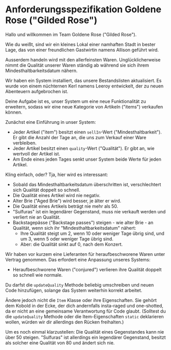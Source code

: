 # Anforderungsspezifikation Goldene Rose ("Gilded Rose")

Hallo und willkommen im Team Goldene Rose ("Gilded Rose").

Wie du weißt, sind wir ein kleines Lokal einer namhaften Stadt in bester Lage,
das von einer freundlichen Gastwirtin namens Allison geführt wird.

Ausserdem handeln wird mit den allerfeinsten Waren.  Unglücklicherweise nimmt
die Qualität unserer Waren ständig ab während sie sich ihrem
Mindesthaltbarkeitsdatum nähern.

Wir haben ein System installiert, das unsere Bestandslisten aktualisiert.  Es
wurde von einem nüchternen Kerl namens Leeroy entwickelt, der zu neuen
Abenteuern aufgebrochen ist.

Deine Aufgabe ist es, unser System um eine neue Funktionalität zu erweitern,
sodass wir eine neue Kategorie von Artikeln ("items") verkaufen können.

Zunächst eine Einführung in unser System:

- Jeder Artikel ("item") besitzt einen `sellIn`-Wert ("Mindesthaltbarkeit").  Er
  gibt die Anzahl der Tage an, die uns zum Verkauf einer Ware verbleiben.
- Jeder Artikel besitzt einen `quality`-Wert ("Qualität").  Er gibt an, wie
  wertvoll der Artikel ist.
- Am Ende eines jeden Tages senkt unser System beide Werte für jeden Artikel.

Kling einfach, oder?  Tja, hier wird es interessant:

- Sobald das Mindesthaltbarkeitsdatum überschritten ist, verschlechtert sich
  Qualität doppelt so schnell.
- Die Qualität eines Artikel wird nie negativ.
- Alter Brie ("Aged Brie") wird besser, je älter er wird.
- Die Qualität eines Artikels beträgt nie mehr als 50.
- "Sulfuras" ist ein legendärer Gegenstand, muss nie verkauft werden und
  verliert nie an Qualität.
- Backstagepässe ("Backstage passes") steigen - wie alter Brie - an Qualität,
  wenn sich ihr "Mindesthaltbarkeitsdatum" nähert:
    * Ihre Qualität steigt um 2, wenn 10 oder weniger Tage übrig sind, und um 3,
      wenn 5 oder weniger Tage übrig sind.
    * Aber: die Qualität sinkt auf 0, nach dem Konzert.

Wir haben vor kurzem eine Lieferanten für heraufbeschworene Waren unter Vertrag
genommen.  Das erfordert eine Anpassung unseres Systems:

- Heraufbeschworene Waren ("conjured") verlieren ihre Qualität doppelt so
  schnell wie normale.

Du darfst die `updateQuality` Methode beliebig umschreiben und neuen Code
hinzufügen, solange das System weiterhin korrekt arbeitet.

Ändere jedoch nicht die `Item` Klasse oder ihre Eigenschaften.  Sie gehört dem
Kobold in der Ecke, der dich andernfalls insta-raged und one-shotted, da er
nicht an eine gemeinsame Verantwortung für Code glaubt.  (Solltest du die
`updateQuality` Methode oder die Item-Eigenschaften `static` deklarieren wollen,
würden wir dir allerdings den Rücken freihalten.)

Um es noch einmal klarzustellen:  Die Qualität eines Gegenstandes kann nie über
50 steigen.  "Sulfuras" ist allerdings ein legendärer Gegenstand, besitzt als
solcher eine Qualität von 80 und ändert sich nie.
